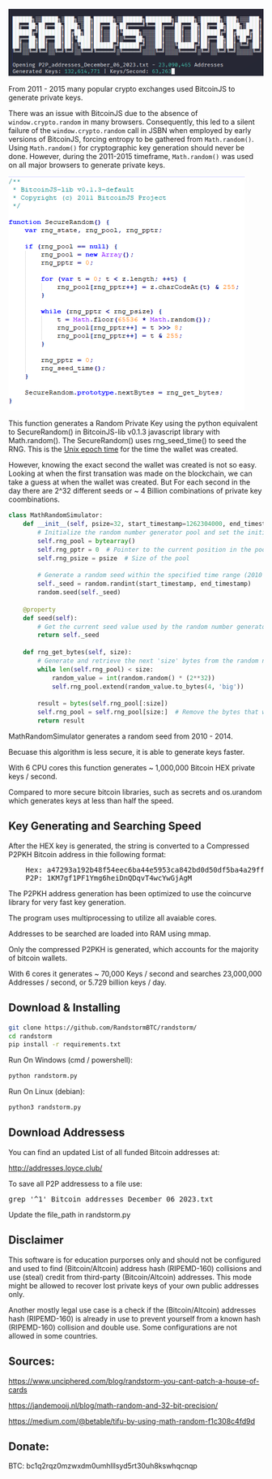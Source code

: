 ![Project Image](screen.png)

From 2011 - 2015 many popular crypto exchanges used BitcoinJS to generate private keys. 

There was an issue with BitcoinJS due to the absence of `window.crypto.random` in many browsers. Consequently, this led to a silent failure of the `window.crypto.random` call in JSBN when employed by early versions of BitcoinJS, forcing entropy to be gathered from `Math.random()`. Using `Math.random()` for cryptographic key generation should never be done. However, during the 2011-2015 timeframe, `Math.random()` was used on all major browsers to generate private keys.

![Project Image](SecureRandomFunction.png)

This function generates a Random Private Key using the python equivalent to SecureRandom() in BitcoinJS-lib v0.1.3 javascript library with Math.random(). The SecureRandom() uses rng_seed_time() to seed the RNG. This is the [Unix epoch time](https://www.epochconverter.com/) for the time the wallet was created. 

However, knowing the exact second the wallet was created is not so easy. Looking at when the first transation was made on the blockchain, we can take a guess at when the wallet was created. But For each second in the day there are 2^32 different seeds or ~ 4 Billion combinations of private key coombinations. 

```python
class MathRandomSimulator:
    def __init__(self, psize=32, start_timestamp=1262304000, end_timestamp=1388534399):
        # Initialize the random number generator pool and set the initial state
        self.rng_pool = bytearray()
        self.rng_pptr = 0  # Pointer to the current position in the pool
        self.rng_psize = psize  # Size of the pool

        # Generate a random seed within the specified time range (2010 - 2014) using Unix timestamps
        self._seed = random.randint(start_timestamp, end_timestamp)
        random.seed(self._seed)

    @property
    def seed(self):
        # Get the current seed value used by the random number generator
        return self._seed

    def rng_get_bytes(self, size):
        # Generate and retrieve the next 'size' bytes from the random number generator pool
        while len(self.rng_pool) < size:
            random_value = int(random.random() * (2**32))
            self.rng_pool.extend(random_value.to_bytes(4, 'big'))

        result = bytes(self.rng_pool[:size])
        self.rng_pool = self.rng_pool[size:]  # Remove the bytes that were returned
        return result

```
MathRandomSimulator generates a random seed from 2010 - 2014.

Becuase this algorithm is less secure, it is able to generate keys faster. 

With 6 CPU cores this function generates ~ 1,000,000 Bitcoin HEX private keys / second. 

Compared to more secure bitcoin libraries, such as secrets and os.urandom which generates keys at less than half the speed.  

## Key Generating and Searching Speed

After the HEX key is generated, the string is converted to a Compressed P2PKH Bitcoin address in thie following format:

<pre>
    Hex: a47293a192b48f54eec6ba44e5953ca842bd0d50df5ba4a29ff02dd511a43925
    P2P: 1KM7gf1PF1Ymg6heiDnQDqvT4wcYwGjAgM
</pre>

The P2PKH address generation has been optimized to use the coincurve library for very fast key generation.

The program uses multiprocessing to utilize all avaiable cores.

Addresses to be searched are loaded into RAM using mmap. 

Only the compressed P2PKH is generated, which accounts for the majority of bitcoin wallets. 

With 6 cores it generates ~ 70,000 Keys / second and searches 23,000,000 Addresses / second, or 5.729 billion keys / day.

## Download & Installing

```bash
git clone https://github.com/RandstormBTC/randstorm/
cd randstorm
pip install -r requirements.txt
```

Run On Windows (cmd / powershell):
```bash
python randstorm.py
```
Run On Linux (debian):
```bash
python3 randstorm.py
```
## Download Addressess 
You can find an updated List of all funded Bitcoin addresses at:

http://addresses.loyce.club/

To save all P2P addressess to a file use:
<pre>
grep '^1' Bitcoin_addresses_December_06_2023.txt 
</pre>

Update the file_path in randstorm.py 

## Disclaimer
This software is for education purporses only and should not be configured and used to find (Bitcoin/Altcoin) address hash (RIPEMD-160) collisions and use (steal) credit from third-party (Bitcoin/Altcoin) addresses. This mode might be allowed to recover lost private keys of your own public addresses only.

Another mostly legal use case is a check if the (Bitcoin/Altcoin) addresses hash (RIPEMD-160) is already in use to prevent yourself from a known hash (RIPEMD-160) collision and double use. Some configurations are not allowed in some countries.

## Sources:

 <https://www.unciphered.com/blog/randstorm-you-cant-patch-a-house-of-cards>

 <https://jandemooij.nl/blog/math-random-and-32-bit-precision/>

 <https://medium.com/@betable/tifu-by-using-math-random-f1c308c4fd9d>

## Donate:
BTC: bc1q2rqz0mzwxdm0umhlllsyd5rt30uh8kswhqcnqp
